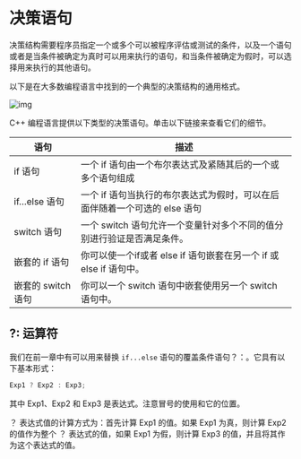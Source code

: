 # 决策语句

决策结构需要程序员指定一个或多个可以被程序评估或测试的条件，以及一个语句或者是当条件被确定为真时可以用来执行的语句，和当条件被确定为假时，可以选择用来执行的其他语句。

以下是在大多数编程语言中找到的一个典型的决策结构的通用格式。

![img](https://doc.yonyoucloud.com/doc/wiki/project/cplusplus/images/cpp_decision_making.jpg)

C++ 编程语言提供以下类型的决策语句。单击以下链接来查看它们的细节。

| 语句               | 描述                                                         |
| ------------------ | ------------------------------------------------------------ |
| if 语句            | 一个 if 语句由一个布尔表达式及紧随其后的一个或多个语句组成   |
| if…else 语句       | 一个 if 语句当执行的布尔表达式为假时，可以在后面伴随着一个可选的 else 语句 |
| switch 语句        | 一个 switch 语句允许一个变量针对多个不同的值分别进行验证是否满足条件。 |
| 嵌套的 if 语句     | 你可以使一个if或者 else if 语句嵌套在另一个 if 或 else if 语句中。 |
| 嵌套的 switch 语句 | 你可以一个 switch 语句中嵌套使用另一个 switch 语句中。       |

## ?: 运算符

我们在前一章中有可以用来替换 `if...else` 语句的覆盖条件语句？：。它具有以下基本形式：

```c
Exp1 ? Exp2 : Exp3;
```

其中 Exp1、Exp2 和 Exp3 是表达式。注意冒号的使用和它的位置。

？ 表达式值的计算方式为：首先计算 Exp1 的值。如果 Exp1 为真，则计算 Exp2 的值作为整个 ？ 表达式的值，如果 Exp1 为假，则计算 Exp3 的值，并且将其作为这个表达式的值。